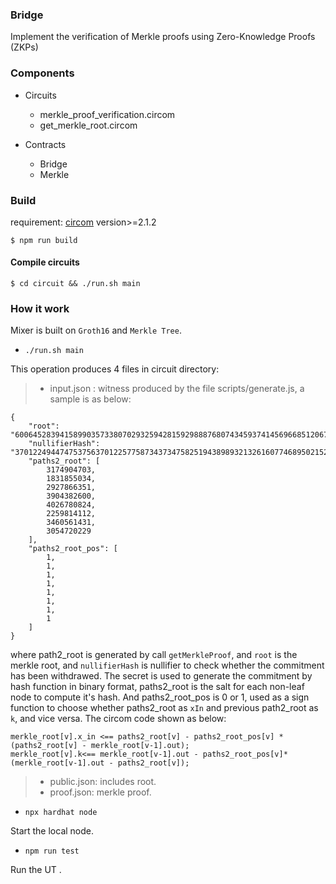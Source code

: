 ### Bridge

Implement the verification of Merkle proofs using Zero-Knowledge Proofs (ZKPs)

### Components

- Circuits
	- merkle_proof_verification.circom
	- get_merkle_root.circom

-  Contracts
	- Bridge
	- Merkle
### Build
requirement: [circom](https://docs.circom.io/getting-started/installation/)
version>=2.1.2
```
$ npm run build 
```
#### Compile circuits

```
$ cd circuit && ./run.sh main
```

### How it work

Mixer is built on `Groth16` and `Merkle Tree`.
* `./run.sh main`

This operation produces 4 files in circuit directory:
>* input.json : witness produced by the file scripts/generate.js, a sample is as below: 
```
{
    "root": "6006452839415899035733807029325942815929888768074345937414569668512067894100",
    "nullifierHash": "3701224944747537563701225775873437347582519438989321326160774689502152321319",
    "paths2_root": [
        3174904703,
        1831855034,
        2927866351,
        3904382600,
        4026780824,
        2259814112,
        3460561431,
        3054720229
    ],
    "paths2_root_pos": [
        1,
        1,
        1,
        1,
        1,
        1,
        1,
        1
    ]
}
```
where path2_root is generated by call `getMerkleProof`, and `root` is the merkle root, and `nullifierHash` is nullifier to check whether the commitment has been withdrawed. The secret is used to generate the commitment by hash function in binary format, paths2_root        is the salt for each non-leaf node to compute it's hash.  And paths2_root_pos is 0 or 1, used as a sign function to choose whether paths2_root as `xIn` and previous path2_root as `k`, and vice versa. The circom code shown as below:

```
merkle_root[v].x_in <== paths2_root[v] - paths2_root_pos[v] * (paths2_root[v] - merkle_root[v-1].out);
merkle_root[v].k<== merkle_root[v-1].out - paths2_root_pos[v]* (merkle_root[v-1].out - paths2_root[v]);
```

>* public.json: includes root.
>* proof.json: merkle proof.

* `npx hardhat node`

Start the local node.

* `npm run test`

Run the UT .
